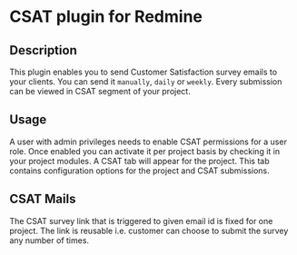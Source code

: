 # CSAT plugin for Redmine

## Description

This plugin enables you to send Customer Satisfaction survey emails to your clients. You can send it `manually`, `daily` or `weekly`. Every submission can be viewed in CSAT segment of your project.

## Usage

A user with admin privileges needs to enable CSAT permissions for a user role. Once enabled you can activate it per project basis by checking it in your project modules. A CSAT tab will appear for the project. This tab contains configuration options for the project and CSAT submissions.

## CSAT Mails

The CSAT survey link that is triggered to given email id is fixed for one project. The link is reusable i.e. customer can choose to submit the survey any number of times.

